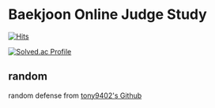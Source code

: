 # Baekjoon Online Judge Study

[![Hits](https://hits.seeyoufarm.com/api/count/incr/badge.svg?url=https%3A%2F%2Fgithub.com%2FPhiCis&count_bg=%23EAA6EF&title_bg=%23D86CDD&icon=&icon_color=%23E7E7E7&title=hits&edge_flat=false)](https://hits.seeyoufarm.com)

[![Solved.ac Profile](http://mazassumnida.wtf/api/v2/generate_badge?boj=jbkmath48128)](https://solved.ac/jbkmath48128/)

## random
random defense from [tony9402's Github](https://github.com/tony9402/baekjoon/blob/main/picked.md)
